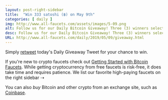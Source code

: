 ```yaml
---
layout: post-right-sidebar
title:  "Win 333 satoshi (฿) on May 9th"
categories: [ daily ]
img: http://www.all-faucets.com/assets/images/5-09.png
alt: Follow us for our Daily Bitcoin Giveaway! Three (3) winners selected daily!
desc: Follow us for our Daily Bitcoin Giveaway! Three (3) winners selected daily!
URL: http://www.all-faucets.com/daily/2019/05/09/giveaway.html
---
```


Simply <a href="https://twitter.com/intent/user?screen_name=CryptoPayoff" target="_blank">retweet</a> today's Daily Giveaway Tweet for your chance to win.

If you're new to crypto faucets check out <a href="http://www.all-faucets.com/start.html">Getting Started with Bitcoin Faucets</a>. While getting cryptocurrency from free faucets is risk-free, it does take time and requires patience. We list our favorite high-paying faucets on the right sidebar ⇢

You can also <i>buy</i> Bitcoin and other crypto from an exchange site, such as <a href="http://bit.ly/www-coinbase" target="_blank">Coinbase</a>.
